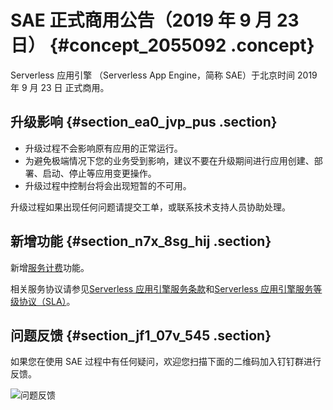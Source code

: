 # SAE 正式商用公告（2019 年 9 月 23 日） {#concept_2055092 .concept}

Serverless 应用引擎 （Serverless App Engine，简称 SAE）于北京时间 2019 年 9 月 23 日 正式商用。

## 升级影响 {#section_ea0_jvp_pus .section}

-   升级过程不会影响原有应用的正常运行。
-   为避免极端情况下您的业务受到影响，建议不要在升级期间进行应用创建、部署、启动、停止等应用变更操作。
-   升级过程中控制台将会出现短暂的不可用。

升级过程如果出现任何问题请提交工单，或联系技术支持人员协助处理。

## 新增功能 {#section_n7x_8sg_hij .section}

新增[服务计费](https://help.aliyun.com/document_detail/132155.html)功能。

相关服务协议请参见[Serverless 应用引擎服务条款](../cn.zh-CN/.md#)和[Serverless 应用引擎服务等级协议（SLA）](../cn.zh-CN/.md#)。

## 问题反馈 {#section_jf1_07v_545 .section}

如果您在使用 SAE 过程中有任何疑问，欢迎您扫描下面的二维码加入钉钉群进行反馈。

![问题反馈](https://aliware-images.oss-cn-hangzhou.aliyuncs.com/edas/EDAS-Serverless/Serverless-client-group.png)

